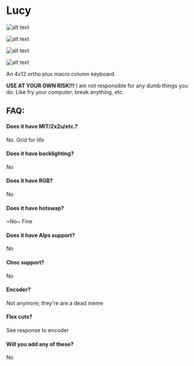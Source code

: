 # Lucy
![alt text](https://github.com/therick0996/lucy/blob/master/01_KLE.jpg)

![alt text](https://github.com/therick0996/lucy/blob/master/03_plate.jpg)

![alt text](https://github.com/therick0996/lucy/blob/master/02_pcb-QFN-0603.jpg)

![alt text](https://github.com/therick0996/lucy/blob/master/2_pcb-QFP-0805.jpg)

An 4x12 ortho plus macro column keyboard.

**USE AT YOUR OWN RISK!!!** I am not responsible for any dumb things you do. Like fry your computer, break anything, etc.

## FAQ:
#### Does it have MIT/2x2u/etc.? 
No. Grid for life

#### Does it have backlighting?
No

#### Does it have RGB?
No

#### Does it have hotswap?
~No~ Fine

#### Does it have Alps support?
No

#### Choc support?
No

#### Encoder?
Not anymore; they're are a dead meme

#### Flex cuts?
See response to encoder

#### Will you add any of these?
No
